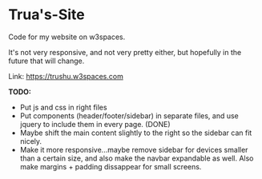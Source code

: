 # Trua's-Site
Code for my website on w3spaces.

It's not very responsive, and not very pretty either, but hopefully in the future that will change.

Link: https://trushu.w3spaces.com



**TODO:**

- Put js and css in right files
- Put components (header/footer/sidebar) in separate files, and use jquery to include them in every page. (DONE)
- Maybe shift the main content slightly to the right so the sidebar can fit nicely.
- Make it more responsive...maybe remove sidebar for devices smaller than a certain size, and also make the navbar expandable as well. Also make margins + padding dissappear for small screens.



